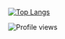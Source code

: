 [![Top Langs](https://github-readme-stats.vercel.app/api/top-langs/?username=zkxjzmswkwl)](https://github.com/anuraghazra/github-readme-stats)

![Profile views](https://gpvc.arturio.dev/zkxjzmswkwl)  
